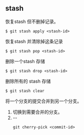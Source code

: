## stash 

恢复stash 但不删掉记录。

```
$ git stash apply <stash-id>
```

恢复stash 并清除掉这条记录

```
$ git stash pop <stash-id>
```

删除一个stash 存储

```
$ git stash drop <stash-id>
```

删除所有的 stash 存储

```
$ git stash clear
```

将一个分支的提交合并到另一个分支。

1. 切换到需要合并的分支。
2. --
    ```
    git cherry-pick <commit-id>
    ```